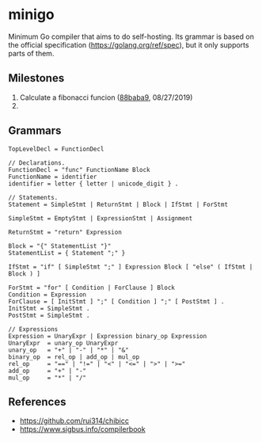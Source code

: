 # minigo
Minimum Go compiler that aims to do self-hosting. Its grammar is based on the official specification (https://golang.org/ref/spec), but it only supports parts of them.

## Milestones
1. Calculate a fibonacci funcion ([88baba9](https://github.com/d0iasm/minigo/commit/88baba94a917221ffd6b4f15304ac560e7f2a6a8), 08/27/2019)
2.

## Grammars
```
TopLevelDecl = FunctionDecl

// Declarations.
FunctionDecl = "func" FunctionName Block
FunctionName = identifier
identifier = letter { letter | unicode_digit } .

// Statements.
Statement = SimpleStmt | ReturnStmt | Block | IfStmt | ForStmt

SimpleStmt = EmptyStmt | ExpressionStmt | Assignment

ReturnStmt = "return" Expression

Block = "{" StatementList "}"
StatementList = { Statement ";" }

IfStmt = "if" [ SimpleStmt ";" ] Expression Block [ "else" ( IfStmt | Block ) ]

ForStmt = "for" [ Condition | ForClause ] Block
Condition = Expression
ForClause = [ InitStmt ] ";" [ Condition ] ";" [ PostStmt ] .
InitStmt = SimpleStmt .
PostStmt = SimpleStmt .

// Expressions
Expression = UnaryExpr | Expression binary_op Expression
UnaryExpr  = unary_op UnaryExpr
unary_op   = "+" | "-" | "*" | "&"
binary_op  = rel_op | add_op | mul_op
rel_op     = "==" | "!=" | "<" | "<=" | ">" | ">="
add_op     = "+" | "-"
mul_op     = "*" | "/"
```

## References
- https://github.com/rui314/chibicc
- https://www.sigbus.info/compilerbook
